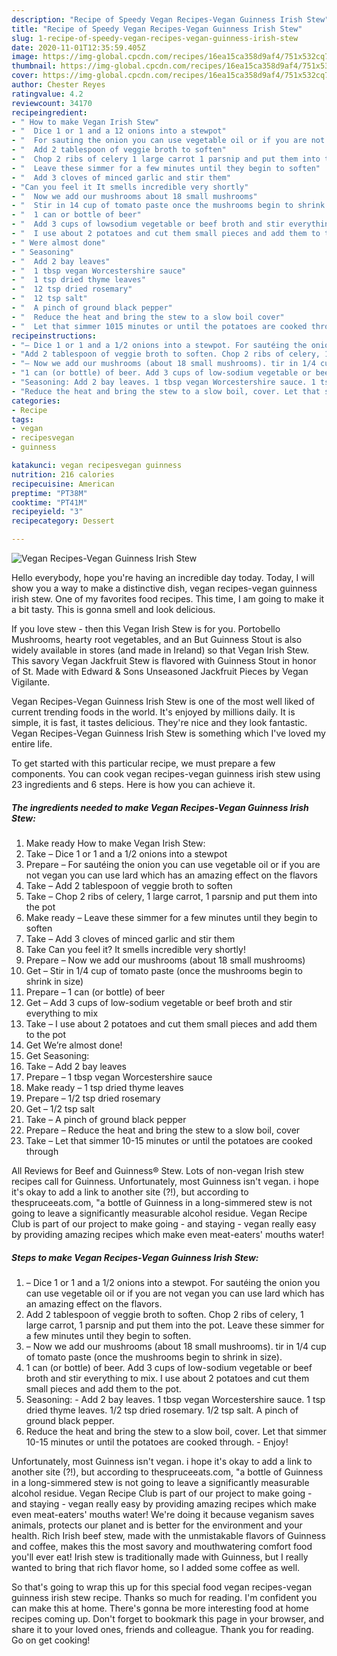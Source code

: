 ```yaml
---
description: "Recipe of Speedy Vegan Recipes-Vegan Guinness Irish Stew"
title: "Recipe of Speedy Vegan Recipes-Vegan Guinness Irish Stew"
slug: 1-recipe-of-speedy-vegan-recipes-vegan-guinness-irish-stew
date: 2020-11-01T12:35:59.405Z
image: https://img-global.cpcdn.com/recipes/16ea15ca358d9af4/751x532cq70/vegan-recipes-vegan-guinness-irish-stew-recipe-main-photo.jpg
thumbnail: https://img-global.cpcdn.com/recipes/16ea15ca358d9af4/751x532cq70/vegan-recipes-vegan-guinness-irish-stew-recipe-main-photo.jpg
cover: https://img-global.cpcdn.com/recipes/16ea15ca358d9af4/751x532cq70/vegan-recipes-vegan-guinness-irish-stew-recipe-main-photo.jpg
author: Chester Reyes
ratingvalue: 4.2
reviewcount: 34170
recipeingredient:
- " How to make Vegan Irish Stew"
- "  Dice 1 or 1 and a 12 onions into a stewpot"
- "  For sauting the onion you can use vegetable oil or if you are not vegan you can use lard which has an amazing effect on the flavors"
- "  Add 2 tablespoon of veggie broth to soften"
- "  Chop 2 ribs of celery 1 large carrot 1 parsnip and put them into the pot"
- "  Leave these simmer for a few minutes until they begin to soften"
- "  Add 3 cloves of minced garlic and stir them"
- "Can you feel it It smells incredible very shortly"
- "  Now we add our mushrooms about 18 small mushrooms"
- "  Stir in 14 cup of tomato paste once the mushrooms begin to shrink in size"
- "  1 can or bottle of beer"
- "  Add 3 cups of lowsodium vegetable or beef broth and stir everything to mix"
- "  I use about 2 potatoes and cut them small pieces and add them to the pot"
- " Were almost done"
- " Seasoning"
- "  Add 2 bay leaves"
- "  1 tbsp vegan Worcestershire sauce"
- "  1 tsp dried thyme leaves"
- "  12 tsp dried rosemary"
- "  12 tsp salt"
- "  A pinch of ground black pepper"
- "  Reduce the heat and bring the stew to a slow boil cover"
- "  Let that simmer 1015 minutes or until the potatoes are cooked through"
recipeinstructions:
- "– Dice 1 or 1 and a 1/2 onions into a stewpot. For sautéing the onion you can use vegetable oil or if you are not vegan you can use lard which has an amazing effect on the flavors."
- "Add 2 tablespoon of veggie broth to soften. Chop 2 ribs of celery, 1 large carrot, 1 parsnip and put them into the pot. Leave these simmer for a few minutes until they begin to soften."
- "– Now we add our mushrooms (about 18 small mushrooms). tir in 1/4 cup of tomato paste (once the mushrooms begin to shrink in size)."
- "1 can (or bottle) of beer. Add 3 cups of low-sodium vegetable or beef broth and stir everything to mix. I use about 2 potatoes and cut them small pieces and add them to the pot."
- "Seasoning: Add 2 bay leaves. 1 tbsp vegan Worcestershire sauce. 1 tsp dried thyme leaves. 1/2 tsp dried rosemary. 1/2 tsp salt. A pinch of ground black pepper."
- "Reduce the heat and bring the stew to a slow boil, cover. Let that simmer 10-15 minutes or until the potatoes are cooked through.  Enjoy!"
categories:
- Recipe
tags:
- vegan
- recipesvegan
- guinness

katakunci: vegan recipesvegan guinness 
nutrition: 216 calories
recipecuisine: American
preptime: "PT38M"
cooktime: "PT41M"
recipeyield: "3"
recipecategory: Dessert

---
```



![Vegan Recipes-Vegan Guinness Irish Stew](https://img-global.cpcdn.com/recipes/16ea15ca358d9af4/751x532cq70/vegan-recipes-vegan-guinness-irish-stew-recipe-main-photo.jpg)

Hello everybody, hope you're having an incredible day today. Today, I will show you a way to make a distinctive dish, vegan recipes-vegan guinness irish stew. One of my favorites food recipes. This time, I am going to make it a bit tasty. This is gonna smell and look delicious.

If you love stew - then this Vegan Irish Stew is for you. Portobello Mushrooms, hearty root vegetables, and an But Guinness Stout is also widely available in stores (and made in Ireland) so that Vegan Irish Stew. This savory Vegan Jackfruit Stew is flavored with Guinness Stout in honor of St. Made with Edward &amp; Sons Unseasoned Jackfruit Pieces by Vegan Vigilante.

Vegan Recipes-Vegan Guinness Irish Stew is one of the most well liked of current trending foods in the world. It's enjoyed by millions daily. It is simple, it is fast, it tastes delicious. They're nice and they look fantastic. Vegan Recipes-Vegan Guinness Irish Stew is something which I've loved my entire life.


To get started with this particular recipe, we must prepare a few components. You can cook vegan recipes-vegan guinness irish stew using 23 ingredients and 6 steps. Here is how you can achieve it.

<!--inarticleads1-->

##### The ingredients needed to make Vegan Recipes-Vegan Guinness Irish Stew:

1. Make ready  How to make Vegan Irish Stew:
1. Take  – Dice 1 or 1 and a 1/2 onions into a stewpot
1. Prepare  – For sautéing the onion you can use vegetable oil or if you are not vegan you can use lard which has an amazing effect on the flavors
1. Take  – Add 2 tablespoon of veggie broth to soften
1. Take  – Chop 2 ribs of celery, 1 large carrot, 1 parsnip and put them into the pot
1. Make ready  – Leave these simmer for a few minutes until they begin to soften
1. Take  – Add 3 cloves of minced garlic and stir them
1. Take Can you feel it? It smells incredible very shortly!
1. Prepare  – Now we add our mushrooms (about 18 small mushrooms)
1. Get  – Stir in 1/4 cup of tomato paste (once the mushrooms begin to shrink in size)
1. Prepare  – 1 can (or bottle) of beer
1. Get  – Add 3 cups of low-sodium vegetable or beef broth and stir everything to mix
1. Take  – I use about 2 potatoes and cut them small pieces and add them to the pot
1. Get  We’re almost done!
1. Get  Seasoning:
1. Take  – Add 2 bay leaves
1. Prepare  – 1 tbsp vegan Worcestershire sauce
1. Make ready  – 1 tsp dried thyme leaves
1. Prepare  – 1/2 tsp dried rosemary
1. Get  – 1/2 tsp salt
1. Take  – A pinch of ground black pepper
1. Prepare  – Reduce the heat and bring the stew to a slow boil, cover
1. Take  – Let that simmer 10-15 minutes or until the potatoes are cooked through


All Reviews for Beef and Guinness® Stew. Lots of non-vegan Irish stew recipes call for Guinness. Unfortunately, most Guinness isn&#39;t vegan. i hope it&#39;s okay to add a link to another site (?!), but according to thespruceeats.com, &#34;a bottle of Guinness in a long-simmered stew is not going to leave a significantly measurable alcohol residue. Vegan Recipe Club is part of our project to make going - and staying - vegan really easy by providing amazing recipes which make even meat-eaters&#39; mouths water! 

<!--inarticleads2-->

##### Steps to make Vegan Recipes-Vegan Guinness Irish Stew:

1. – Dice 1 or 1 and a 1/2 onions into a stewpot. For sautéing the onion you can use vegetable oil or if you are not vegan you can use lard which has an amazing effect on the flavors.
1. Add 2 tablespoon of veggie broth to soften. Chop 2 ribs of celery, 1 large carrot, 1 parsnip and put them into the pot. Leave these simmer for a few minutes until they begin to soften.
1. – Now we add our mushrooms (about 18 small mushrooms). tir in 1/4 cup of tomato paste (once the mushrooms begin to shrink in size).
1. 1 can (or bottle) of beer. Add 3 cups of low-sodium vegetable or beef broth and stir everything to mix. I use about 2 potatoes and cut them small pieces and add them to the pot.
1. Seasoning: - Add 2 bay leaves. 1 tbsp vegan Worcestershire sauce. 1 tsp dried thyme leaves. 1/2 tsp dried rosemary. 1/2 tsp salt. A pinch of ground black pepper.
1. Reduce the heat and bring the stew to a slow boil, cover. Let that simmer 10-15 minutes or until the potatoes are cooked through.  - Enjoy!


Unfortunately, most Guinness isn&#39;t vegan. i hope it&#39;s okay to add a link to another site (?!), but according to thespruceeats.com, &#34;a bottle of Guinness in a long-simmered stew is not going to leave a significantly measurable alcohol residue. Vegan Recipe Club is part of our project to make going - and staying - vegan really easy by providing amazing recipes which make even meat-eaters&#39; mouths water! We&#39;re doing it because veganism saves animals, protects our planet and is better for the environment and your health. Rich Irish beef stew, made with the unmistakable flavors of Guinness and coffee, makes this the most savory and mouthwatering comfort food you&#39;ll ever eat! Irish stew is traditionally made with Guinness, but I really wanted to bring that rich flavor home, so I added some coffee as well. 

So that's going to wrap this up for this special food vegan recipes-vegan guinness irish stew recipe. Thanks so much for reading. I'm confident you can make this at home. There's gonna be more interesting food at home recipes coming up. Don't forget to bookmark this page in your browser, and share it to your loved ones, friends and colleague. Thank you for reading. Go on get cooking!
